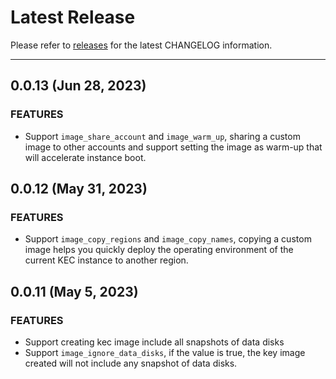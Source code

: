 # Latest Release

Please refer to [releases](https://github.com/kingsoftcloud/packer-plugin-ksyun/releases) for the latest CHANGELOG information.

---
## 0.0.13 (Jun 28, 2023)

### FEATURES

* Support `image_share_account` and `image_warm_up`, sharing a custom image to other accounts and support setting the image as warm-up that will accelerate instance boot. 

## 0.0.12 (May 31, 2023)

### FEATURES

* Support `image_copy_regions` and `image_copy_names`, copying a custom image helps you quickly deploy the operating environment of the current KEC instance to another region.


## 0.0.11 (May 5, 2023)

### FEATURES
* Support creating kec image include all snapshots of data disks
* Support `image_ignore_data_disks`, if the value is true, the key image created will not include any snapshot of data disks.
